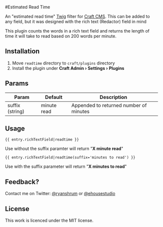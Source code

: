 #Estimated Read Time

An "estimated read time" [Twig](http://twig.sensiolabs.org/) filter for [Craft CMS](http://buildwithcraft.com/). This can be added to any field, but it was designed with the rich text (Redactor) field in mind

This plugin counts the words in a rich text field and returns the length of time it will take to read based on 200 words per minute.

## Installation

1. Move `readtime` directory to `craft/plugins` directory
2. Install the plugin under **Craft Admin &rsaquo; Settings &rsaquo; Plugins**

## Params

<table>
<thead>
<tr>
<th>Param</th>
<th>Default</th>
<th>Description</th>
</tr>
</thead>
<tbody>
<tr>
<td>suffix (string)</td>
<td>minute read</td>
<td>Appended to returned number of minutes</td>
</tr>
</tbody>
</table>

## Usage

```
{{ entry.richTextField|readtime }}
```
Use without the suffix paramter will return "**X minute read**"

```
{{ entry.richTextField|readtime(suffix='minutes to read') }}
```
Use with the suffix parameter will return "**X minutes to read**"


## Feedback?

Contact me on Twitter: [@ryanshrum](https://twitter.com/ryanshrum) or [@ehousestudio](https://twitter.com/ehousestudio)


## License

This work is licenced under the MIT license.